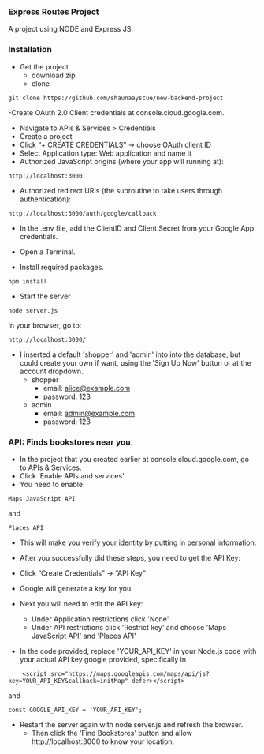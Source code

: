### Express Routes Project
A project using NODE and Express JS.

### Installation

- Get the project
  - download zip
  - clone
```
git clone https://github.com/shaunaayscue/new-backend-project
```

-Create OAuth 2.0 Client credentials at console.cloud.google.com.
- Navigate to APIs & Services > Credentials
- Create a project
- Click “+ CREATE CREDENTIALS” → choose OAuth client ID
- Select Application type: Web application and name it
- Authorized JavaScript origins (where your app will running at): 
```
http://localhost:3000
```
- Authorized redirect URIs (the subroutine to take users through authentication): 
```
http://localhost:3000/auth/google/callback
```
- In the .env file, add the ClientID and Client Secret from your Google App credentials.

- Open a Terminal.
- Install required packages.
```
npm install
```
- Start the server
```
node server.js
```
In your browser, go to:
```
http://localhost:3000/
```
- I inserted a default 'shopper' and 'admin' into into the database, but could create your own if want, using the 'Sign Up Now' button or at the account dropdown.
  - shopper
      - email: alice@example.com
      -  password: 123
  - admin
      - email: admin@example.com
      -  password: 123
### API: Finds bookstores near you.
- In the project that you created earlier at console.cloud.google.com, go to APIs & Services. 
- Click 'Enable APIs and services'
- You need to enable:
```
Maps JavaScript API
```
and
```
Places API
```
- This will make you verify your identity by putting in personal information.
- After you successfully did these steps, you need to get the API Key:
- Click “Create Credentials” → “API Key”
- Google will generate a key for you.
- Next you will need to edit the API key:
  - Under Application restrictions click 'None'
  - Under API restrictions click 'Restrict key' and choose 'Maps JavaScript API' and 'Places API'

- In the code provided, replace 'YOUR_API_KEY' in your Node.js code with your actual API key google provided, specifically in 
```
    <script src="https://maps.googleapis.com/maps/api/js?key=YOUR_API_KEY&callback=initMap" defer></script>
```
and 
```
const GOOGLE_API_KEY = 'YOUR_API_KEY';
```
- Restart the server again with node server.js and refresh the browser.
  - Then click the 'Find Bookstores' button and allow http://localhost:3000 to know your location. 
